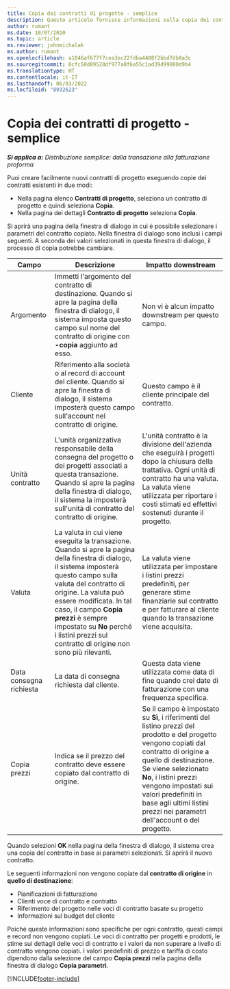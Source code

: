 ```yaml
---
title: Copia dei contratti di progetto - semplice
description: Questo articolo fornisce informazioni sulla copia dei contratti di progetto in Project Operations.
author: rumant
ms.date: 10/07/2020
ms.topic: article
ms.reviewer: johnmichalak
ms.author: rumant
ms.openlocfilehash: a1846af677f7cea3ec22fdba4408f2bbd7db8a3c
ms.sourcegitcommit: 6cfc50d89528df977a8f6a55c1ad39d99800d9b4
ms.translationtype: HT
ms.contentlocale: it-IT
ms.lasthandoff: 06/03/2022
ms.locfileid: "8932623"
---
```

# <a name="copy-project-contracts---lite"></a>Copia dei contratti di progetto - semplice

_**Si applica a:** Distribuzione semplice: dalla transazione alla fatturazione proforma_

Puoi creare facilmente nuovi contratti di progetto eseguendo copie dei contratti esistenti in due modi: 

  - Nella pagina elenco **Contratti di progetto**, seleziona un contratto di progetto e quindi seleziona **Copia**.
  - Nella pagina dei dettagli **Contratto di progetto** seleziona **Copia**.

Si aprirà una pagina della finestra di dialogo in cui è possibile selezionare i parametri del contratto copiato. Nella finestra di dialogo sono inclusi i campi seguenti. A seconda dei valori selezionati in questa finestra di dialogo, il processo di copia potrebbe cambiare.

| **Campo** | **Descrizione** | **Impatto downstream** |
| --- | --- | --- |
| Argomento | Immetti l'argomento del contratto di destinazione. Quando si apre la pagina della finestra di dialogo, il sistema imposta questo campo sul nome del contratto di origine con **-copia** aggiunto ad esso. | Non vi è alcun impatto downstream per questo campo. |
| Cliente | Riferimento alla società o al record di account del cliente. Quando si apre la finestra di dialogo, il sistema imposterà questo campo sull'account nel contratto di origine. | Questo campo è il cliente principale del contratto. |
| Unità contratto | L'unità organizzativa responsabile della consegna del progetto o dei progetti associati a questa transazione. Quando si apre la pagina della finestra di dialogo, il sistema la imposterà sull'unità di contratto del contratto di origine. | L'unità contratto è la divisione dell'azienda che eseguirà i progetti dopo la chiusura della trattativa. Ogni unità di contratto ha una valuta. La valuta viene utilizzata per riportare i costi stimati ed effettivi sostenuti durante il progetto. |
| Valuta | La valuta in cui viene eseguita la transazione. Quando si apre la pagina della finestra di dialogo, il sistema imposterà questo campo sulla valuta del contratto di origine. La valuta può essere modificata. In tal caso, il campo **Copia prezzi** è sempre impostato su **No** perché i listini prezzi sul contratto di origine non sono più rilevanti. | La valuta viene utilizzata per impostare i listini prezzi predefiniti, per generare stime finanziarie sul contratto e per fatturare al cliente quando la transazione viene acquisita. |
| Data consegna richiesta | La data di consegna richiesta dal cliente. | Questa data viene utilizzata come data di fine quando crei date di fatturazione con una frequenza specifica. |
| Copia prezzi | Indica se il prezzo del contratto deve essere copiato dal contratto di origine. | Se il campo è impostato su **Sì**, i riferimenti del listino prezzi del prodotto e del progetto vengono copiati dal contratto di origine a quello di destinazione. Se viene selezionato **No**, i listini prezzi vengono impostati sui valori predefiniti in base agli ultimi listini prezzi nei parametri dell'account o del progetto. |

Quando selezioni **OK** nella pagina della finestra di dialogo, il sistema crea una copia del contratto in base ai parametri selezionati. Si aprirà il nuovo contratto.

Le seguenti informazioni non vengono copiate dal **contratto di origine** in **quello di destinazione**:

  - Pianificazioni di fatturazione
  - Clienti voce di contratto e contratto
  - Riferimento del progetto nelle voci di contratto basate su progetto
  - Informazioni sul budget del cliente

Poiché queste informazioni sono specifiche per ogni contratto, questi campi e record non vengono copiati. Le voci di contratto per progetti e prodotti, le stime sui dettagli delle voci di contratto e i valori da non superare a livello di contratto vengono copiati. I valori predefiniti di prezzo e tariffa di costo dipendono dalla selezione del campo **Copia prezzi** nella pagina della finestra di dialogo **Copia parametri**.


[!INCLUDE[footer-include](../../includes/footer-banner.md)]